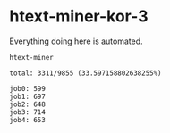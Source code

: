 # htext-miner-kor-3

Everything doing here is automated.

```
htext-miner

total: 3311/9855 (33.597158802638255%)

job0: 599
job1: 697
job2: 648
job3: 714
job4: 653
```